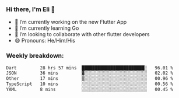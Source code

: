 ### Hi there, I'm Eli 👋
- 🔭 I’m currently working on the new Flutter App
- 🌱 I’m currently learning Go
- 🦄 I’m looking to collaborate with other flutter developers
- 😄 Pronouns: He/Him/His

### Weekly breakdown:
<!--START_SECTION:waka-->

```txt
Dart         28 hrs 57 mins  ████████████████████████░   96.01 %
JSON         36 mins         ▓░░░░░░░░░░░░░░░░░░░░░░░░   02.02 %
Other        17 mins         ▒░░░░░░░░░░░░░░░░░░░░░░░░   00.96 %
TypeScript   10 mins         ░░░░░░░░░░░░░░░░░░░░░░░░░   00.56 %
YAML         8 mins          ░░░░░░░░░░░░░░░░░░░░░░░░░   00.45 %
```

<!--END_SECTION:waka-->
